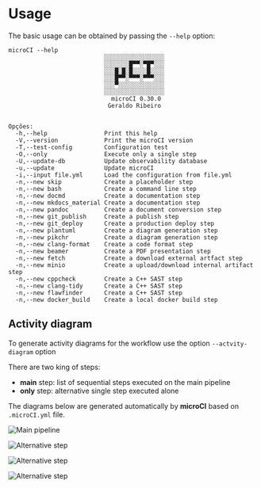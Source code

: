 # Usage

The basic usage can be obtained by passing the `--help` option:

```
microCI --help
                           ░░░░░░░░░░░░░░░░░
                           ░░░░░░░█▀▀░▀█▀░░░
                           ░░░█░█░█░░░░█░░░░
                           ░░░█▀▀░▀▀▀░▀▀▀░░░
                           ░░░▀░░░░░░░░░░░░░
                           ░░░░░░░░░░░░░░░░░
                             microCI 0.30.0
                            Geraldo Ribeiro


Opções:
  -h,--help                Print this help
  -V,--version             Print the microCI version
  -T,--test-config         Configuration test
  -O,--only                Execute only a single step
  -U,--update-db           Update observability database
  -u,--update              Update microCI
  -i,--input file.yml      Load the configuration from file.yml
  -n,--new skip            Create a placeholder step
  -n,--new bash            Create a command line step
  -n,--new docmd           Create a documentation step
  -n,--new mkdocs_material Create a documentation step
  -n,--new pandoc          Create a document conversion step
  -n,--new git_publish     Create a publish step
  -n,--new git_deploy      Create a production deploy step
  -n,--new plantuml        Create a diagram generation step
  -n,--new pikchr          Create a diagram generation step
  -n,--new clang-format    Create a code format step
  -n,--new beamer          Create a PDF presentation step
  -n,--new fetch           Create a download external artfact step
  -n,--new minio           Create a upload/download internal artifact step
  -n,--new cppcheck        Create a C++ SAST step
  -n,--new clang-tidy      Create a C++ SAST step
  -n,--new flawfinder      Create a C++ SAST step
  -n,--new docker_build    Create a local docker build step
```

## Activity diagram

To generate activity diagrams for the workflow use the option `--actvity-diagram` option

There are two king of steps:

* **main** step: list of sequential steps executed on the main pipeline
* **only** step: alternative single step executed alone

The diagrams below are generated automatically by **microCI** based on
`.microCI.yml` file.

![Main pipeline](diagrams/microCI_activity_diagram.png)

![Alternative step](diagrams/microCI_activity_diagram_001.png)

![Alternative step](diagrams/microCI_activity_diagram_002.png)

![Alternative step](diagrams/microCI_activity_diagram_003.png)
